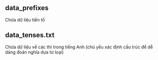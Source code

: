 ## data_prefixes
Chứa dữ liệu tiền tố

## data_tenses.txt
Chứa dữ liệu về các thì trong tiếng Anh (chủ yếu xác định cấu trúc để dễ dàng đoán nghĩa dựa từ loại)